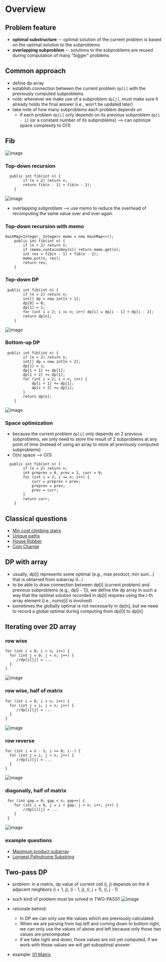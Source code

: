 # Overview

## Problem feature
- **optimal substructure** -- optimal solution of the current problem is based on the optimal solution to the subproblems
- **overlapping subproblem** -- solutions to the subproblems are reused during computation of many "bigger" problems

## Common approach
- define dp array 
- establish connection between the current problem ```dp[i]``` with the previously computed subproblems
- note: whenever we make use of a subproblem ```dp[j]```, must make sure it already holds the final answer (i.e., won't be updated later) 
- take note of how many subproblems each problem depends on
  - if each problem ```dp[i]``` only depends on its previous subproblem ```dp[i - 1]``` (or a constant number of its subproblems) --> can optimize space complexity to O(1)

## Fib
![image](https://user-images.githubusercontent.com/77217430/205531739-70d9fe2e-5d7d-4887-992c-94359127c905.png)

### Top-down recursion
```
  public int fib(int n) {
        if (n < 2) return n;
        return fib(n - 1) + fib(n - 2);
    }
```
![image](https://user-images.githubusercontent.com/77217430/205531609-f5dded2c-41c2-4d39-8947-9182132df562.png)

- overlapping subproblem --> use memo to reduce the overhead of recomputing the same value over and over again

### Top-down recursion with memo
```
HashMap<Integer, Integer> memo = new HashMap<>();
    public int fib(int n) {
        if (n < 2) return n;
        if (memo.containsKey(n)) return memo.get(n);
        int res = fib(n - 1) + fib(n - 2);
        memo.put(n, res);
        return res;
    }
```


### Top-down DP
```
 public int fib(int n) {
        if (n < 2) return n;
        int[] dp = new int[n + 1];
        dp[0] = 0;
        dp[1] = 1;
        for (int i = 2; i <= n; i++) dp[i] = dp[i - 1] + dp[i - 2];
        return dp[n];
    }
```
![image](https://user-images.githubusercontent.com/77217430/205531844-c4ba67dd-63a7-4b50-bfee-1d9536e7ce22.png)


### Bottom-up DP
```
 public int fib(int n) {
        if (n < 2) return n;
        int[] dp = new int[n + 2];
        dp[1] = 1;
        dp[1 + 1] += dp[1];
        dp[1 + 2] += dp[1];
        for (int i = 2; i < n; i++) {
            dp[i + 1] += dp[i];
            dp[i + 2] += dp[i];
        }
        return dp[n];
    }
```
![image](https://user-images.githubusercontent.com/77217430/205531864-ff3989dc-aaac-4f5a-a06e-39dc5b493e85.png)

### Space optimization
- because the current problem ```dp[i]``` only depends on 2 previous subproblems, we only need to store the result of 2 subproblems at any point of time (instead of using an array to store all previously computed subproblems)
- O(n) space --> O(1) 

```
  public int fib(int n) {
        if (n < 2) return n;
        int preprev = 0, prev = 1, curr = 0;
        for (int i = 2; i <= n; i++) {
            curr = preprev + prev;
            preprev = prev;
            prev = curr;
        }
        return curr;
    }
```

## Classical questions
- [Min cost climbing stairs](https://github.com/Nature711/my-leetcode-notes/blob/master/0746-min-cost-climbing-stairs/NOTES.md)
- [Unique paths](https://github.com/Nature711/my-leetcode-notes/blob/master/0062-unique-paths/NOTES.md)
- [House Robber](https://leetcode.com/problems/house-robber/)
- [Coin Change](https://leetcode.com/problems/coin-change/)

## DP with array
- usually, dp[i] represents some optimal (e.g., max product, min sum...) that is obtained from subarray 0...i
- to be able to draw connection between dp[i] (current problem) and previous subproblems (e.g., dp[i - 1]), we define the dp array in such a way that the optimal solution recorded in dp[i] requires using the i-th array element (i.e., nums[i] is involved)
- sometimes the globally optimal is not necessarily in dp[n], but we need to record a global optimal during computing from dp[0] to dp[n]

## Iterating over 2D array
### row wise 
```
for (int i = 0; i < n; i++) {
  for (int j = 0; j < n; j++) {
     //dp[i][j] = ...
  }
}
```
![image](https://user-images.githubusercontent.com/77217430/211559553-4786bb1a-c742-4af0-809d-826f2c435a9f.png)

### row wise, half of matrix
```
for (int i = 0; i < n; i++) {
  for (int j = i; j < n; j++) {
     //dp[i][j] = ...
  }
}
```
![image](https://user-images.githubusercontent.com/77217430/211559606-110138d2-2fac-45bd-8d01-4408ce566ff9.png)

### row reverse
```
for (int i = n - 1; i >= 0; i--) {
  for (int j = i; j < n; j++) {
     //dp[i][j] = ...
  }
}
```
![image](https://user-images.githubusercontent.com/77217430/211559765-2264265a-d2cd-4bb5-a53c-567f51b1023d.png)

### diagonally, half of matrix
```
 for (int gap = 0; gap < n; gap++) {
    for (int i = 0, j = i + gap; j < n; i++, j++) {
        //dp[i][j] = ...
    }
 }
```
![image](https://user-images.githubusercontent.com/77217430/211559848-872bc164-05b9-4b80-ab4c-e20231b6b4e8.png)

### example questions 
- [Maximum product subarray](https://leetcode.com/problems/maximum-product-subarray/)
- [Longest Palindrome Substring](https://leetcode.com/submissions/detail/875423130/)

## Two-pass DP
- problem: in a matrix, dp value of current cell (i, j) depends on the 4 adjacent neighbors (i + 1, j), (i - 1, j), (i, j + 1), (i, j - 1)
- such kind of problem must be solved in TWO-PASS!!
![image](https://user-images.githubusercontent.com/77217430/215022303-090916db-7b57-4f3e-ae05-9e619d054952.png)

- rationale behind: 
  - In DP we can only use the values which are previously calculated. 
  - When we are parsing from top left and coming down to bottom right, we can only use the values of above and left because only those two values are precomputed
  - if we take right and down, those values are not yet computed, if we work with those values we will get suboptimal answer
- example: [01 Matrix](https://leetcode.com/problems/01-matrix/)


